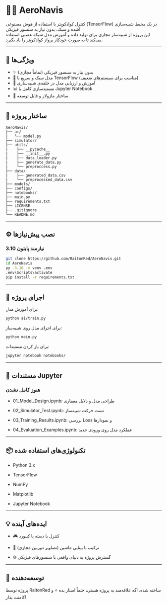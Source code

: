 # 🧠🚁 AeroNavis

کنترل کوادکوپتر با استفاده از هوش مصنوعی (TensorFlow) در یک محیط شبیه‌سازی شده و سبک، بدون نیاز به سنسور فیزیکی!  
این پروژه از شبیه‌ساز مجازی برای تولید داده و آموزش مدل شبکه عصبی استفاده می‌کند تا به صورت خودکار پرواز کوادکوپتر را یاد بگیرد.

---

## 📌 ویژگی‌ها

- ✨ بدون نیاز به سنسور فیزیکی (تماماً مجازی)
- 🧠 مدل سبک و سریع با TensorFlow (مناسب برای سیستم‌های ضعیف)
- 🔁 آموزش و ارزیابی مدل در حلقه‌ی شبیه‌سازی
- 📊 مستندسازی کامل با Jupyter Notebook
- 🧩 ساختار ماژولار و قابل توسعه

---

## 📁 ساختار پروژه
```
AeroNavis/ 
├── ai/  
|   └── model.py
├── simulator/
├── utils/
|    ├── __pycache__
|    ├── __init__.py
|    ├── data_loader.py
|    ├── generate_data.py
|    └── preproccess.py
├── data/
|    ├── generated_data.csv
|    └── preprocessed_data.csv
├── models/
├── configs/
├── notebooks/
├── main.py
├── requirements.txt
├── LICENSE
├── .gitignore
└── README.md
```
---

## ⚙️ نصب پیش‌نیازها

### نیازمند پایتون 3.10

```bash
git clone https://github.com/RaitonRed/AeroNavis.git
cd AeroNavis
py -3.10 -m venv .env
.env\Scripts\activate
pip install -r requirements.txt
```
---

## 🚀 اجرای پروژه

برای آموزش مدل:
```bash
python ai/train.py
```

برای اجرای مدل روی شبیه‌ساز:
```bash
python main.py
```
 برای باز کردن مستندات:
```bash
jupyter notebook notebooks/
```
---

## 📓 مستندات Jupyter
### هنوز کامل نشدن
- 01_Model_Design.ipynb: طراحی مدل و دلایل معماری

- 02_Simulator_Test.ipynb: تست حرکت شبیه‌ساز

- 03_Training_Results.ipynb: بررسی Loss و نمودارها

- 04_Evaluation_Examples.ipynb: عملکرد مدل روی ورودی جدید
---

## 📦 تکنولوژی‌های استفاده شده

- Python 3.x

- TensorFlow

- NumPy

- Matplotlib

- Jupyter Notebook
---
## 💡 ایده‌های آینده

- 🎮 کنترل با دسته یا کیبورد

- 🤖 ترکیب با بینایی ماشین (تصاویر دوربین مجازی)

- 🌐 گسترش پروژه به دنیای واقعی با سنسورهای فیزیکی
---
## 🤝 توسعه‌دهنده

پروژه توسط RaitonRed ساخته شده.
اگه علاقه‌مند به پروژه هستی، حتماً استار بده ⭐ و کامنت بذار!
